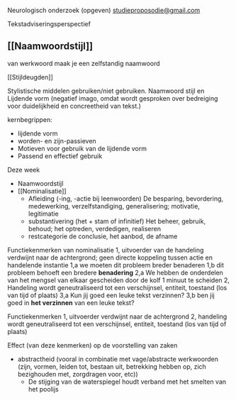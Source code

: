 
Neurologisch onderzoek (opgeven)
studieproposodie@gmail.com


Tekstadviseringsperspectief
## [[Naamwoordstijl]]
van werkwoord maak je een zelfstandig naamwoord

[[Stijldeugden]]

Stylistische middelen gebruiken/niet gebruiken.
Naamwoord stijl en Lijdende vorm (negatief imago, omdat wordt gesproken over bedreiging voor duidelijkheid en concreetheid van tekst.)

kernbegrippen:
- lijdende vorm
- worden- en zijn-passieven
- Motieven voor gebruik van de lijdende vorm
- Passend en effectief gebruik

Deze week
- Naamwoordstijl
- [[Nominalisatie]]
	- Afleiding (-ing, -actie bij leenwoorden)
		De besparing, bevordering, medewerking, verzelfstandiging, generalisering; motivatie, legitimatie
	- substantivering (het + stam of infinitief)
		Het beheer, gebruik, behoud; het optreden, verdedigen, realiseren
	- restcategorie
		de conclusie, het aanbod, de afname

Functiekenmerken van nominalisatie
1, uitvoerder van de handeling verdwijnt naar de achtergrond; geen directe koppeling tussen actie en handelende instantie
	1,a we moeten dit probleem breder benaderen
	1,b dit probleem behoeft een bredere **benadering**
	2,a We hebben de onderdelen van het mengsel van elkaar gescheiden door de kolf 1 minuut te scheiden
2, Handeling wordt geneutraliseerd tot een verschijnsel, entiteit, toestand (los van tijd of plaats)
	3,a Kun jij goed een leuke tekst verzinnen?
	3,b ben jij goed in **het verzinnen** van een leuke tekst?

Functiekenmerken
1, uitvoerder verdwijnt naar de achtergrond
2, handeling wordt geneutraliseerd tot een verschijnsel, entiteit, toestand (los van tijd of plaats)

Effect (van deze kenmerken) op de voorstelling van zaken
- abstractheid (vooral in combinatie met vage/abstracte werkwoorden (zijn, vormen, leiden tot, bestaan uit, betrekking hebben op, zich bezighouden met, zorgdragen voor, etc))
	- De stijging van de waterspiegel houdt verband met het smelten van het poolijs








